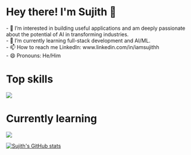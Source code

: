 <h1>Hey there! I'm Sujith 👋</h1>
- 📌 I’m interested in building useful applications and am deeply passionate about the potential of AI in transforming industries. <br>
- 🌱 I’m currently learning full-stack development and AI/ML.  <br>
- 📫 How to reach me LinkedIn: www.linkedin.com/in/iamsujithh <br>
- 😄 Pronouns: He/Him <br>

<h1>Top skills</h1>
<p>
  <a href="https://skillicons.dev">
    <img src="https://skillicons.dev/icons?i=html,css,tailwind,javascript,typescript,react,angular,python" />
  </a>
</p>

<h1>Currently learning</h1>
<a href="https://skillicons.dev">
    <img src="https://skillicons.dev/icons?i=express,mongodb,nodejs,java,spring" />
  </a>

  [![Sujith's GitHub stats](https://github-readme-stats.vercel.app/api?username=lambdaYouth)](https://github.com/lambdaYouth/github-readme-stats)

<!---
lambdaYouth/lambdaYouth is a ✨ special ✨ repository because its `README.md` (this file) appears on your GitHub profile.
You can click the Preview link to take a look at your changes.
--->
